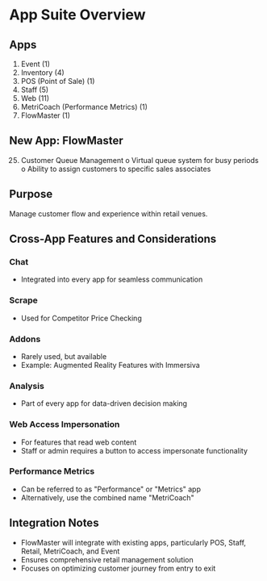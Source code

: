 # App Suite Overview

## Apps
1. Event (1)
2. Inventory (4)
3. POS (Point of Sale) (1)
4. Staff (5)
5. Web (11)
6. MetriCoach (Performance Metrics) (1)
7. FlowMaster (1)

## New App: FlowMaster
25. Customer Queue Management
    o Virtual queue system for busy periods
    o Ability to assign customers to specific sales associates

## Purpose
Manage customer flow and experience within retail venues.

## Cross-App Features and Considerations

### Chat
* Integrated into every app for seamless communication

### Scrape
* Used for Competitor Price Checking

### Addons
* Rarely used, but available
* Example: Augmented Reality Features with Immersiva

### Analysis
* Part of every app for data-driven decision making

### Web Access Impersonation
* For features that read web content
* Staff or admin requires a button to access impersonate functionality

### Performance Metrics
* Can be referred to as "Performance" or "Metrics" app
* Alternatively, use the combined name "MetriCoach"

## Integration Notes
* FlowMaster will integrate with existing apps, particularly POS, Staff, Retail, MetriCoach, and Event
* Ensures comprehensive retail management solution
* Focuses on optimizing customer journey from entry to exit
